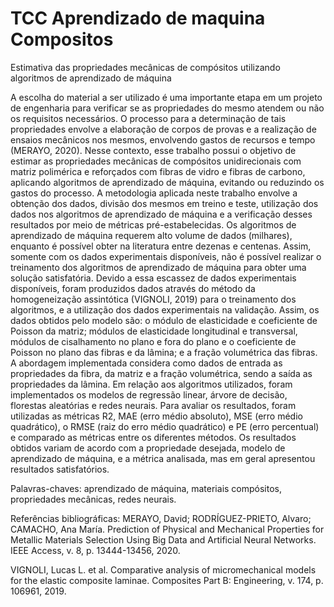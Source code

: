 # TCC Aprendizado de maquina Compositos
 
Estimativa das propriedades mecânicas de compósitos utilizando algoritmos de aprendizado de máquina 

A escolha do material a ser utilizado é uma importante etapa em um projeto de engenharia para verificar se as propriedades do mesmo atendem ou não os requisitos necessários. O processo para a determinação de tais propriedades envolve a elaboração de corpos de provas e a realização de ensaios mecânicos nos mesmos, envolvendo gastos de recursos e tempo (MERAYO, 2020). Nesse contexto, esse trabalho possui o objetivo de estimar as propriedades mecânicas de compósitos unidirecionais com matriz polimérica e reforçados com fibras de vidro e fibras de carbono, aplicando algoritmos de aprendizado de máquina, evitando ou reduzindo os gastos do processo. A metodologia aplicada neste trabalho envolve a obtenção dos dados, divisão dos mesmos em treino e teste, utilização dos dados nos algoritmos de aprendizado de máquina e a verificação desses resultados por meio de métricas pré-estabelecidas. Os algoritmos de aprendizado de máquina requerem alto volume de dados (milhares), enquanto é possível obter na literatura entre dezenas e centenas. Assim, somente com os dados experimentais disponíveis, não é possível realizar o treinamento dos algoritmos de aprendizado de máquina para obter uma solução satisfatória. Devido a essa escassez de dados experimentais disponíveis, foram produzidos dados através do método da homogeneização assintótica (VIGNOLI, 2019) para o treinamento dos algoritmos, e a utilização dos dados experimentais na validação. Assim, os dados obtidos pelo modelo são: o módulo de elasticidade e coeficiente de Poisson da matriz; módulos de elasticidade longitudinal e transversal, módulos de cisalhamento no plano e fora do plano e o coeficiente de Poisson no plano das fibras e da lâmina; e a fração volumétrica das fibras. A abordagem implementada considera como dados de entrada as propriedades da fibra, da matriz e a fração volumétrica, sendo a saída as propriedades da lâmina. Em relação aos algoritmos utilizados, foram implementados os modelos de regressão linear, árvore de decisão, florestas aleatórias e redes neurais. Para avaliar os resultados, foram utilizadas as métricas R2, MAE (erro médio absoluto), MSE (erro médio  quadrático), o RMSE (raiz do erro médio quadrático) e PE (erro percentual) e comparado as métricas entre os diferentes métodos. Os resultados obtidos variam de acordo com a propriedade desejada, modelo de aprendizado de máquina, e a métrica analisada, mas em geral apresentou resultados satisfatórios.

Palavras-chaves: aprendizado de máquina, materiais compósitos, propriedades mecânicas, redes neurais.

Referências bibliográficas:
MERAYO, David; RODRÍGUEZ-PRIETO, Alvaro; CAMACHO, Ana María. Prediction of Physical and Mechanical Properties for Metallic Materials Selection Using Big Data and Artificial Neural Networks. IEEE Access, v. 8, p. 13444-13456, 2020.

VIGNOLI, Lucas L. et al. Comparative analysis of micromechanical models for the elastic composite laminae. Composites Part B: Engineering, v. 174, p. 106961, 2019.
